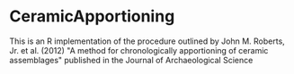 # CeramicApportioning
This is an R implementation of the procedure outlined by John M. Roberts, Jr. et al. (2012) "A method for chronologically apportioning of ceramic assemblages" published in the Journal of Archaeological Science
